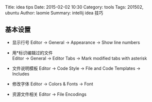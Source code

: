 Title: idea tips
Date: 2015-02-02 10:30
Category: tools
Tags: 201502, ubuntu
Author: laomie
Summary: intellij idea 技巧

基本设置
---------------------------------
* 显示行号
  Editor -> General -> Appearance -> Show line numbers

* 用*标识编辑过的文件  
  Editor -> General -> Editor Tabs -> Mark modified tabs with asterisk

* 文件说明模板
  Editor -> Code Style -> File and Code Templates -> Includes

* 修改字体
  Editor -> Colors & Fonts -> Font

* 资源文件相关
  Editor -> File Encodings 

